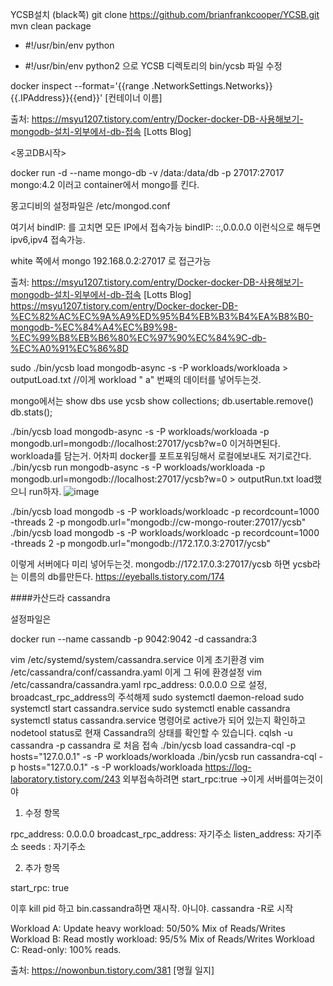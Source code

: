 YCSB설치 
(black쪽)
git clone https://github.com/brianfrankcooper/YCSB.git
mvn clean package




- #!/usr/bin/env python
+ #!/usr/bin/env python2
으로 YCSB 디렉토리의 bin/ycsb 파일 수정


docker inspect --format='{{range .NetworkSettings.Networks}}{{.IPAddress}}{{end}}' [컨테이너 이름]

출처: https://msyu1207.tistory.com/entry/Docker-docker-DB-사용해보기-mongodb-설치-외부에서-db-접속 [Lotts Blog]


<몽고DB시작>

docker run -d --name mongo-db -v /data:/data/db -p 27017:27017 mongo:4.2
이러고 container에서 mongo를 킨다.

몽고디비의 설정파일은
/etc/mongod.conf

여기서 bindIP: 를 고치면 모든 IP에서 접속가능
bindIP: ::,0.0.0.0
이런식으로 해두면 ipv6,ipv4 접속가능.



white 쪽에서
mongo 192.168.0.2:27017
로 접근가능

출처: https://msyu1207.tistory.com/entry/Docker-docker-DB-사용해보기-mongodb-설치-외부에서-db-접속 [Lotts Blog]
<https://msyu1207.tistory.com/entry/Docker-docker-DB-%EC%82%AC%EC%9A%A9%ED%95%B4%EB%B3%B4%EA%B8%B0-mongodb-%EC%84%A4%EC%B9%98-%EC%99%B8%EB%B6%80%EC%97%90%EC%84%9C-db-%EC%A0%91%EC%86%8D>

sudo ./bin/ycsb load mongodb-async -s -P workloads/workloada > outputLoad.txt
//이게 workload " a" 번째의 데이터를 넣어두는것.

mongo에서는
show dbs
use ycsb
show collections;
db.usertable.remove()
db.stats();

 ./bin/ycsb load mongodb-async -s -P workloads/workloada -p mongodb.url=mongodb://localhost:27017/ycsb?w=0
 이거하면된다. workloada를 담는거.
 어차피 docker를 포트포워딩해서 로컬에보내도 저기로간다.
 ./bin/ycsb run mongodb-async -s -P workloads/workloada -p mongodb.url=mongodb://localhost:27017/ycsb?w=0 > outputRun.txt
load했으니 run하자.
![image](https://user-images.githubusercontent.com/47310668/116787627-06e50280-aae0-11eb-8cf0-ce1885d3c6fd.png)

./bin/ycsb load mongodb -s -P workloads/workloadc -p recordcount=1000 -threads 2 -p mongodb.url="mongodb://cw-mongo-router:27017/ycsb"
./bin/ycsb load mongodb -s -P workloads/workloadc -p recordcount=1000 -threads 2 -p mongodb.url="mongodb://172.17.0.3:27017/ycsb"

이렇게 서버에다 미리 넣어두는것.
mongodb://172.17.0.3:27017/ycsb
하면 ycsb라는 이름의 db를만든다. 
<https://eyeballs.tistory.com/174>



####카산드라 cassandra

설정파일은


docker run --name cassandb -p 9042:9042 -d cassandra:3 

vim /etc/systemd/system/cassandra.service 이게 초기환경
vim /etc/cassandra/conf/cassandra.yaml 이게 그 뒤에 환경설정
vim /etc/cassandra/cassandra.yaml
rpc_address: 0.0.0.0 으로 설정,
broadcast_rpc_address의 주석해제
sudo systemctl daemon-reload
sudo systemctl start cassandra.service
sudo systemctl enable cassandra
systemctl status cassandra.service 명령어로 active가 되어 있는지 확인하고 nodetool status로 현재 Cassandra의 상태를 확인할 수 있습니다.
cqlsh -u cassandra -p cassandra 로 처음 접속 
./bin/ycsb load cassandra-cql -p hosts="127.0.0.1" -s -P workloads/workloada
./bin/ycsb run cassandra-cql -p hosts="127.0.0.1" -s -P workloads/workloada
https://log-laboratory.tistory.com/243
외부접속하려면 start_rpc:true ->이게 서버를여는것이야


1. 수정 항목 

rpc_address: 0.0.0.0
broadcast_rpc_address: 자기주소
listen_address: 자기주소
seeds : 자기주소
 

2. 추가 항목 

start_rpc: true

이후 kill pid 하고 bin.cassandra하면 재시작.
아니야. cassandra -R로 시작

Workload A: Update heavy workload: 50/50% Mix of Reads/Writes
Workload B: Read mostly workload: 95/5% Mix of Reads/Writes
Workload C: Read-only: 100% reads.

출처: https://nowonbun.tistory.com/381 [명월 일지]



